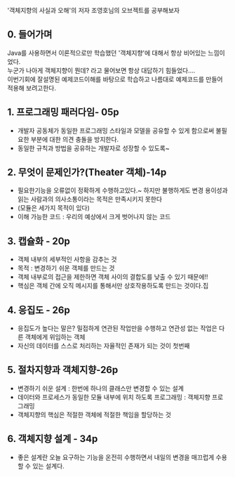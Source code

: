 '객체지향의 사실과 오해'의 저자 조영호님의 오브젝트를 공부해보자

## 0. 들어가며
Java를 사용하면서 이론적으로만 학습했던 '객체지향'에 대해서 항상 비어있는 느낌이었다.  
 누군가 나아게 객체지향이 뭔데? 라고 물어보면 항상 대답하기 힘들었다....  
 이번기회에 잘설명된 예제코드이해를 바탕으로 학습하고 나름대로 예제코드를 만들어 적용해 보려고한다.   
 
  
## 1. 프로그래밍 패러다임- 05p
 - 개발자 공동체가 동일한 프로그래밍 스타일과 모델을 공유할 수 있게 함으로써 불필요한 부분에 대한 의견 충돌을 방지한다. 
 - 동일한 규칙과 방법을 공유하는 개발자로 성장할 수 있도록~
 
## 2. 무엇이 문제인가?(Theater 객체)-14p
 - 필요한기능을 오류없이 정확하게 수행하고있다.~ 하지만 불행하게도 변경 용이성과 읽는 사람과의 의사소통이라는 목적은 만족시키지 못한다
 - (모듈은 세가지 목적이 있다)
 - 이해 가능한 코드 : 우리의 예상에서 크게 벗어나지 않는 코드 
 
 ## 3. 캡슐화 - 20p
 - 객체 내부의 세부적인 사항을 감추는 것
 - 목적 : 변경하기 쉬운 객체를 만드는 것
 - 객체 내부로의 접근을 제한하면 객체 사이의 결합도를 낮출 수 있기 때문에!!
 - 핵심은 객체 간에 오직 메시지를 통해서만 상호작용하도록 만드는 것이다.집
 
## 4. 응집도 - 26p
 - 응집도가 높다는 말은? 밀접하게 연관된 작업만을 수행하고 연관성 없는 작업은 다른 객체에게 위임하는 객체
 - 자신의 데이터를 스스로 처리하는 자율적인 존재가 되는 것이 첫번째
 
 
## 5. 절차지향과 객체지향-26p
 - 변경하기 쉬운 설계 : 한번에 하나의 클래스만 변경할 수 있는 설계
 - 데이터와 프로세스가 동일한 모듈 내부에 위치 하도록 프로그래밍 : 객체지향 프로그래밍
 - 객체지향의 핵심은 적절한 객체에 적절한 책임을 할당하는 것
 
## 6. 객체지향 설계 - 34p
 - 좋은 설계란 오늘 요구하는 기능을 온전히 수행하면서 내일의 변경을 매끄럽게 수용할 수 있는 설계다.

   